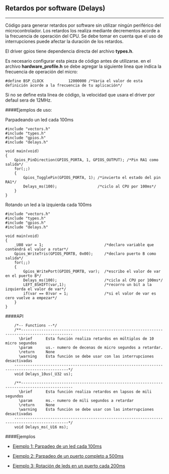 Retardos por software (Delays)
------------------------------
-----------
Código para generar retardos por software sin utilizar ningún periférico del microcontrolador. Los retardos los realiza mediante decrementos acorde a la frecuencia de operación del CPU. Se debe tomar en cuenta que el uso de interrupciones puede afectar la duración de los retardos.

El driver gpios tiene dependencia directa del archivo **types.h**.

Es necesario configurar esta pieza de código antes de utilizarse. en el archivo **hardware_profile.h** se debe agregar la siguiente linea que indica la frecuencia de operación del micro:

```
#define BSP_CLOCK			12000000 /*Varia el valor de esta definición acorde a la frecuencia de tu aplicación*/
```

Si no se define esta linea de código, la velocidad que usara el driver por defaul sera de 12MHz.

####Ejemplos de uso:

Parpadeando un led cada 100ms

```
#include "vectors.h"
#include "types.h"
#include "gpios.h"
#include "delays.h"

void main(void)
{
	Gpios_PinDirection(GPIOS_PORTA, 1, GPIOS_OUTPUT); /*Pin RA1 como salida*/
	for(;;)
	{
    	Gpios_TogglePin(GPIOS_PORTA, 1); /*invierto el estado del pin RA1*/
    	Delays_ms(100);                  /*ciclo al CPU por 100ms*/
	}
}
```

Rotando un led a la izquierda cada 100ms
```
#include "vectors.h"
#include "types.h"
#include "gpios.h"
#include "delays.h"

void main(void)
{
	_U08 var = 1;                           /*declaro variable que contendrá el valor a rotar*/
	Gpios_WriteTris(GPIOS_PORTB, 0x00);     /*declaro puerto B como salida*/
	for(;;)
	{
    	Gpios_WritePort(GPIOS_PORTB, var);  /*escribo el valor de var en el puerto B*/
    	Delays_ms(100);                     /*ciclo al CPU por 100ms*/
    	LEFT_8SHIFT(var,1);                 /*recorro un bit a la izquierda el valor de var*/
    	if(var == 0)var = 1; 				/*si el valor de var es cero vuelve a empezar*/
	}
}
``` 

####API
```
	/*-- Functions --*/
    /**---------------------------------------------------------------------------------------------    
      \brief      Esta función realiza retardos en múltiplos de 10 micro segundos
      \param      us.- numero de decenas de micro segundos a retardar.
      \return     None
      \warning    Esta función se debe usar con las interrupciones desactivadas
    ----------------------------------------------------------------------------------------------*/
    void Delays_10us(_U32 us);

    /**---------------------------------------------------------------------------------------------
      \brief      Esta función realiza retardos en lapsos de mili segundos
      \param      ms.- numero de mili segundos a retardar
      \return     None
      \warning    Esta función se debe usar con las interrupciones desactivadas
    ----------------------------------------------------------------------------------------------*/
    void Delays_ms(_U16 ms);
```

####Ejemplos

- [Ejemplo 1: Parpadeo de un led cada 100ms][1]
- [Ejemplo 2: Parpadeo de un  puerto completo a 500ms][2]
- [Ejemplo 3: Rotación de leds en un puerto cada 200ms][3]


  [1]: http://www.hotboards.org/images/codigo/8bits/examples/delays1.zip
  [2]: http://www.hotboards.org/images/codigo/8bits/examples/delays2.zip
  [3]: http://www.hotboards.org/images/codigo/8bits/examples/delays3.zip








 